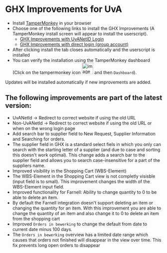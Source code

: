 # GHX Improvements for UvA

- Install [TamperMonkey](https://www.tampermonkey.net/) in your browser
- Choose one of the following links to install the GHX Improvements (A TamperMonkey install screen will appear to install the userscript).
  - [GHX Improvements with UvANetID Login](https://github.com/rfkortekaas/ghximprovements/blob/master/GHX%20Improvements%20UvANetID.user.js?raw=true)
  - [GHX Improvements with direct login (group account)](https://github.com/rfkortekaas/ghximprovements/blob/master/GHX%20Improvements.user.js?raw=true)
- After clicking install the tab closes automatically and the userscript is installed
- You can verify the installation using the TamperMonkey dashboard (Click on the tampermonkey icon <img width="36" alt="image" src="https://user-images.githubusercontent.com/1042678/146504143-95bfacf3-d9af-4d0d-8490-f43430d86638.png"> and then `Dashboard`). 


Updates will be installed automatically if new improvements are added.

## The following improvements are part of the latest version:
-	UvANetId -> Redirect to correct website if using the old URL
-	Non-UvANetId -> Redirect to correct website if using the old URL or when on the wrong login page
-	Add search bar to supplier field to New Request, Supplier Information and Searching for orders.
  - The supplier field in GHX is a standard select fiels in which you only can search with the starting letter of a supplier (and due to case and sorting this doesn't work optimal). This change adds a search bar to the supplier field and allows you to search case-insensitive for a part of the suppliers name.
-	Improved visibility in the Shopping Cart (WBS-Element)
  - The WBS-Element in the Shopping Cart view is not completly visisble (input field is to small). This improvement changes the width of the WBS-Element input field. 
-	Improved functionality for Farnell: Ability to change quantity to 0 to be able to delete an item. 
  - By default the Farnell integration doesn't support deleting an item or changing the quantity for an item. With this improvement you are able to change the quantity of an item and also change it to 0 to delete an item from the shopping cart
-	Improved `Orders in bewerking` to change the default from date to current date minus 100 days.
  - The `Orders in bewerking` overview has a limited date range which causes that orders not finished will disappear in the view over time. This fix prevents long open orders to disappear
